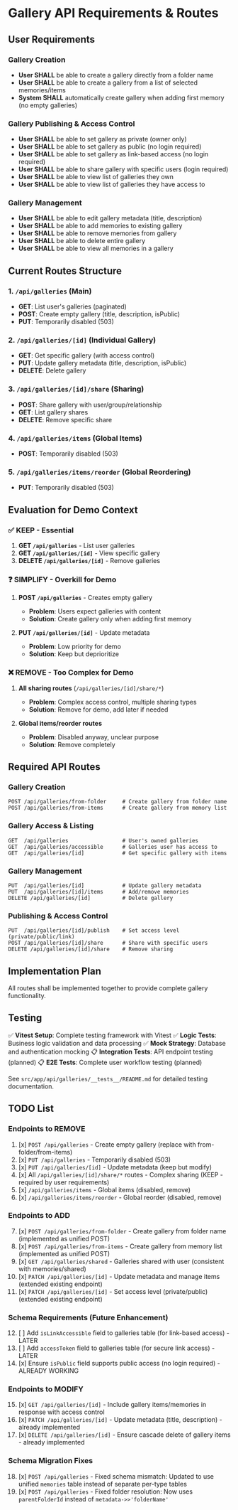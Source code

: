 # Gallery API Requirements & Routes

## User Requirements

### Gallery Creation

- **User SHALL** be able to create a gallery directly from a folder name
- **User SHALL** be able to create a gallery from a list of selected memories/items
- **System SHALL** automatically create gallery when adding first memory (no empty galleries)

### Gallery Publishing & Access Control

- **User SHALL** be able to set gallery as private (owner only)
- **User SHALL** be able to set gallery as public (no login required)
- **User SHALL** be able to set gallery as link-based access (no login required)
- **User SHALL** be able to share gallery with specific users (login required)
- **User SHALL** be able to view list of galleries they own
- **User SHALL** be able to view list of galleries they have access to

### Gallery Management

- **User SHALL** be able to edit gallery metadata (title, description)
- **User SHALL** be able to add memories to existing gallery
- **User SHALL** be able to remove memories from gallery
- **User SHALL** be able to delete entire gallery
- **User SHALL** be able to view all memories in a gallery

## Current Routes Structure

### 1. `/api/galleries` (Main)

- **GET**: List user's galleries (paginated)
- **POST**: Create empty gallery (title, description, isPublic)
- **PUT**: Temporarily disabled (503)

### 2. `/api/galleries/[id]` (Individual Gallery)

- **GET**: Get specific gallery (with access control)
- **PUT**: Update gallery metadata (title, description, isPublic)
- **DELETE**: Delete gallery

### 3. `/api/galleries/[id]/share` (Sharing)

- **POST**: Share gallery with user/group/relationship
- **GET**: List gallery shares
- **DELETE**: Remove specific share

### 4. `/api/galleries/items` (Global Items)

- **POST**: Temporarily disabled (503)

### 5. `/api/galleries/items/reorder` (Global Reordering)

- **PUT**: Temporarily disabled (503)

## Evaluation for Demo Context

### ✅ **KEEP - Essential**

1. **GET `/api/galleries`** - List user galleries
2. **GET `/api/galleries/[id]`** - View specific gallery
3. **DELETE `/api/galleries/[id]`** - Remove galleries

### ❓ **SIMPLIFY - Overkill for Demo**

1. **POST `/api/galleries`** - Creates empty gallery
   - **Problem**: Users expect galleries with content
   - **Solution**: Create gallery only when adding first memory

2. **PUT `/api/galleries/[id]`** - Update metadata
   - **Problem**: Low priority for demo
   - **Solution**: Keep but deprioritize

### ❌ **REMOVE - Too Complex for Demo**

1. **All sharing routes** (`/api/galleries/[id]/share/*`)
   - **Problem**: Complex access control, multiple sharing types
   - **Solution**: Remove for demo, add later if needed

2. **Global items/reorder routes**
   - **Problem**: Disabled anyway, unclear purpose
   - **Solution**: Remove completely

## Required API Routes

### Gallery Creation

```
POST /api/galleries/from-folder     # Create gallery from folder name
POST /api/galleries/from-items      # Create gallery from memory list
```

### Gallery Access & Listing

```
GET  /api/galleries                 # User's owned galleries
GET  /api/galleries/accessible      # Galleries user has access to
GET  /api/galleries/[id]            # Get specific gallery with items
```

### Gallery Management

```
PUT  /api/galleries/[id]            # Update gallery metadata
PUT  /api/galleries/[id]/items      # Add/remove memories
DELETE /api/galleries/[id]          # Delete gallery
```

### Publishing & Access Control

```
PUT  /api/galleries/[id]/publish    # Set access level (private/public/link)
POST /api/galleries/[id]/share      # Share with specific users
DELETE /api/galleries/[id]/share    # Remove sharing
```

## Implementation Plan

All routes shall be implemented together to provide complete gallery functionality.

## Testing

✅ **Vitest Setup**: Complete testing framework with Vitest
✅ **Logic Tests**: Business logic validation and data processing
✅ **Mock Strategy**: Database and authentication mocking
📋 **Integration Tests**: API endpoint testing (planned)
📋 **E2E Tests**: Complete user workflow testing (planned)

See `src/app/api/galleries/__tests__/README.md` for detailed testing documentation.

## TODO List

### Endpoints to REMOVE

1. [x] `POST /api/galleries` - Create empty gallery (replace with from-folder/from-items)
2. [x] `PUT /api/galleries` - Temporarily disabled (503)
3. [x] `PUT /api/galleries/[id]` - Update metadata (keep but modify)
4. [x] All `/api/galleries/[id]/share/*` routes - Complex sharing (KEEP - required by user requirements)
5. [x] `/api/galleries/items` - Global items (disabled, remove)
6. [x] `/api/galleries/items/reorder` - Global reorder (disabled, remove)

### Endpoints to ADD

7. [x] `POST /api/galleries/from-folder` - Create gallery from folder name (implemented as unified POST)
8. [x] `POST /api/galleries/from-items` - Create gallery from memory list (implemented as unified POST)
9. [x] `GET /api/galleries/shared` - Galleries shared with user (consistent with memories/shared)
10. [x] `PATCH /api/galleries/[id]` - Update metadata and manage items (extended existing endpoint)
11. [x] `PATCH /api/galleries/[id]` - Set access level (private/public) (extended existing endpoint)

### Schema Requirements (Future Enhancement)

12. [ ] Add `isLinkAccessible` field to galleries table (for link-based access) - LATER
13. [ ] Add `accessToken` field to galleries table (for secure link access) - LATER
14. [x] Ensure `isPublic` field supports public access (no login required) - ALREADY WORKING

### Endpoints to MODIFY

15. [x] `GET /api/galleries/[id]` - Include gallery items/memories in response with access control
16. [x] `PATCH /api/galleries/[id]` - Update metadata (title, description) - already implemented
17. [x] `DELETE /api/galleries/[id]` - Ensure cascade delete of gallery items - already implemented

### Schema Migration Fixes

18. [x] `POST /api/galleries` - Fixed schema mismatch: Updated to use unified `memories` table instead of separate per-type tables
19. [x] `POST /api/galleries` - Fixed folder resolution: Now uses `parentFolderId` instead of `metadata->>'folderName'`
